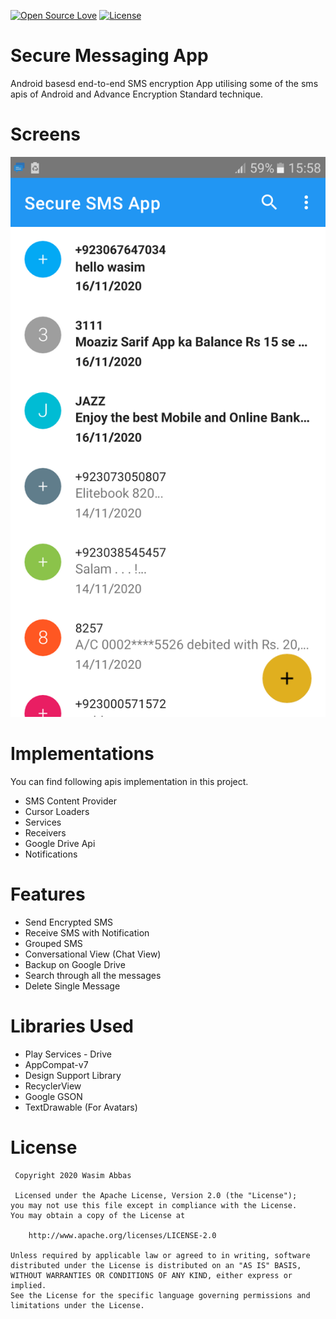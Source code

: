 [![Open Source Love](https://badges.frapsoft.com/os/v1/open-source.svg?v=102)](http://www.apache.org/licenses/LICENSE-2.0)
[![License](https://img.shields.io/badge/License-Apache--2.0-brightgreen.svg)](https://github.com/wasim-abbas/Secure-Messaging-App/LICENCE)

# Secure Messaging App

Android basesd end-to-end SMS encryption App utilising some of the sms apis of Android and Advance Encryption Standard technique.

# Screens

![](screens/screen1.png)

<!-- <img src="https://github.com/wasim-abbas/Secure-Messaging-App/screen2.png"  height="200" width="200" >
<img src="https://github.com/wasim-abbas/Secure-Messaging-App/screen3.png"  height="200" width="200" >
<img src="https://github.com/wasim-abbas/Secure-Messaging-App/screen4.png"  height="200" width="200" >
<img src="https://github.com/wasim-abbas/Secure-Messaging-App/screen5.png"  height="200" width="200" > -->

# Implementations

You can find following apis implementation in this project.

<ul>
<li>SMS Content Provider</li>
<li>Cursor Loaders</li>
<li>Services</li>
<li>Receivers</li>
<li>Google Drive Api</li>
<li>Notifications </li>
</ul>

# Features

<ul>
<li>Send Encrypted SMS</li>
<li>Receive SMS with Notification</li>
<li>Grouped SMS</li>
<li>Conversational View (Chat View)</li>
<li>Backup on Google Drive</li>
<li>Search through all the messages </li>
<li>Delete Single Message</li>
</ul>

# Libraries Used

<ul>
<li>Play Services - Drive</li>
<li>AppCompat-v7</li>
<li>Design Support Library</li>
<li>RecyclerView</li>
<li>Google GSON</li>
<li>TextDrawable (For Avatars)</li>
</ul>

# License

```
 Copyright 2020 Wasim Abbas

 Licensed under the Apache License, Version 2.0 (the "License");
you may not use this file except in compliance with the License.
You may obtain a copy of the License at

    http://www.apache.org/licenses/LICENSE-2.0

Unless required by applicable law or agreed to in writing, software
distributed under the License is distributed on an "AS IS" BASIS,
WITHOUT WARRANTIES OR CONDITIONS OF ANY KIND, either express or implied.
See the License for the specific language governing permissions and
limitations under the License.

```
